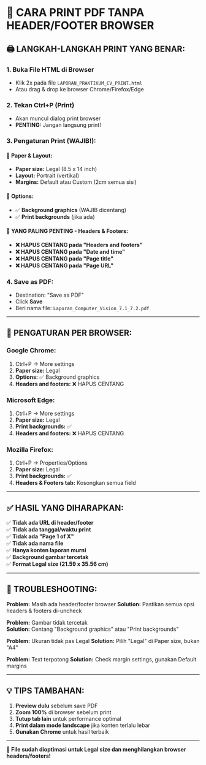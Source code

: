 # 📄 CARA PRINT PDF TANPA HEADER/FOOTER BROWSER

## 🖨️ **LANGKAH-LANGKAH PRINT YANG BENAR:**

### **1. Buka File HTML di Browser**
- Klik 2x pada file `LAPORAN_PRAKTIKUM_CV_PRINT.html`
- Atau drag & drop ke browser Chrome/Firefox/Edge

### **2. Tekan Ctrl+P (Print)**
- Akan muncul dialog print browser
- **PENTING:** Jangan langsung print!

### **3. Pengaturan Print (WAJIB!):**

#### **📐 Paper & Layout:**
- **Paper size:** Legal (8.5 x 14 inch)
- **Layout:** Portrait (vertikal)
- **Margins:** Default atau Custom (2cm semua sisi)

#### **🎨 Options:**
- ✅ **Background graphics** (WAJIB dicentang)
- ✅ **Print backgrounds** (jika ada)

#### **🚫 YANG PALING PENTING - Headers & Footers:**
- **❌ HAPUS CENTANG pada "Headers and footers"**
- **❌ HAPUS CENTANG pada "Date and time"**  
- **❌ HAPUS CENTANG pada "Page title"**
- **❌ HAPUS CENTANG pada "Page URL"**

### **4. Save as PDF:**
- Destination: "Save as PDF"
- Click **Save**
- Beri nama file: `Laporan_Computer_Vision_7.1_7.2.pdf`

---

## 🔧 **PENGATURAN PER BROWSER:**

### **Google Chrome:**
1. Ctrl+P → More settings
2. **Paper size:** Legal
3. **Options:** ✅ Background graphics
4. **Headers and footers:** ❌ HAPUS CENTANG

### **Microsoft Edge:**
1. Ctrl+P → More settings  
2. **Paper size:** Legal
3. **Print backgrounds:** ✅ 
4. **Headers and footers:** ❌ HAPUS CENTANG

### **Mozilla Firefox:**
1. Ctrl+P → Properties/Options
2. **Paper size:** Legal
3. **Print backgrounds:** ✅
4. **Headers & Footers tab:** Kosongkan semua field

---

## ✅ **HASIL YANG DIHARAPKAN:**

✅ **Tidak ada URL di header/footer**  
✅ **Tidak ada tanggal/waktu print**  
✅ **Tidak ada "Page 1 of X"**  
✅ **Tidak ada nama file**  
✅ **Hanya konten laporan murni**  
✅ **Background gambar tercetak**  
✅ **Format Legal size (21.59 x 35.56 cm)**

---

## 🚨 **TROUBLESHOOTING:**

**Problem:** Masih ada header/footer browser
**Solution:** Pastikan semua opsi headers & footers di-uncheck

**Problem:** Gambar tidak tercetak  
**Solution:** Centang "Background graphics" atau "Print backgrounds"

**Problem:** Ukuran tidak pas Legal
**Solution:** Pilih "Legal" di Paper size, bukan "A4"

**Problem:** Text terpotong
**Solution:** Check margin settings, gunakan Default margins

---

## 💡 **TIPS TAMBAHAN:**

1. **Preview dulu** sebelum save PDF
2. **Zoom 100%** di browser sebelum print
3. **Tutup tab lain** untuk performance optimal  
4. **Print dalam mode landscape** jika konten terlalu lebar
5. **Gunakan Chrome** untuk hasil terbaik

---

**🎯 File sudah dioptimasi untuk Legal size dan menghilangkan browser headers/footers!**
